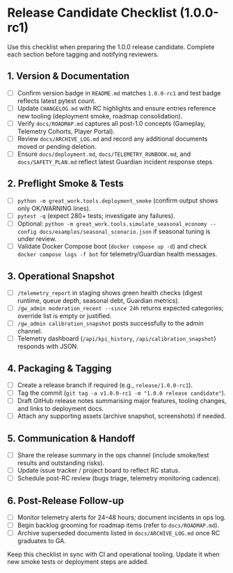 # Release Candidate Checklist (1.0.0-rc1)

Use this checklist when preparing the 1.0.0 release candidate. Complete each section before tagging and notifying reviewers.

## 1. Version & Documentation

- [ ] Confirm version badge in `README.md` matches `1.0.0-rc1` and test badge reflects latest pytest count.
- [ ] Update `CHANGELOG.md` with RC highlights and ensure entries reference new tooling (deployment smoke, roadmap consolidation).
- [ ] Verify `docs/ROADMAP.md` captures all post-1.0 concepts (Gameplay, Telemetry Cohorts, Player Portal).
- [ ] Review `docs/ARCHIVE_LOG.md` and record any additional documents moved or pending deletion.
- [ ] Ensure `docs/deployment.md`, `docs/TELEMETRY_RUNBOOK.md`, and `docs/SAFETY_PLAN.md` reflect latest Guardian incident response steps.

## 2. Preflight Smoke & Tests

- [ ] `python -m great_work.tools.deployment_smoke` (confirm output shows only OK/WARNING lines).
- [ ] `pytest -q` (expect 280+ tests; investigate any failures).
- [ ] Optional: `python -m great_work.tools.simulate_seasonal_economy --config docs/examples/seasonal_scenario.json` if seasonal tuning is under review.
- [ ] Validate Docker Compose boot (`docker compose up -d`) and check `docker compose logs -f bot` for telemetry/Guardian health messages.

## 3. Operational Snapshot

- [ ] `/telemetry_report` in staging shows green health checks (digest runtime, queue depth, seasonal debt, Guardian metrics).
- [ ] `/gw_admin moderation_recent --since 24h` returns expected categories; override list is empty or justified.
- [ ] `/gw_admin calibration_snapshot` posts successfully to the admin channel.
- [ ] Telemetry dashboard (`/api/kpi_history`, `/api/calibration_snapshot`) responds with JSON.

## 4. Packaging & Tagging

- [ ] Create a release branch if required (e.g., `release/1.0.0-rc1`).
- [ ] Tag the commit (`git tag -a v1.0.0-rc1 -m "1.0.0 release candidate"`).
- [ ] Draft GitHub release notes summarising major features, tooling changes, and links to deployment docs.
- [ ] Attach any supporting assets (archive snapshot, screenshots) if needed.

## 5. Communication & Handoff

- [ ] Share the release summary in the ops channel (include smoke/test results and outstanding risks).
- [ ] Update issue tracker / project board to reflect RC status.
- [ ] Schedule post-RC review (bugs triage, telemetry monitoring cadence).

## 6. Post-Release Follow-up

- [ ] Monitor telemetry alerts for 24–48 hours; document incidents in ops log.
- [ ] Begin backlog grooming for roadmap items (refer to `docs/ROADMAP.md`).
- [ ] Archive superseded documents listed in `docs/ARCHIVE_LOG.md` once RC graduates to GA.

Keep this checklist in sync with CI and operational tooling. Update it when new smoke tests or deployment steps are added.

